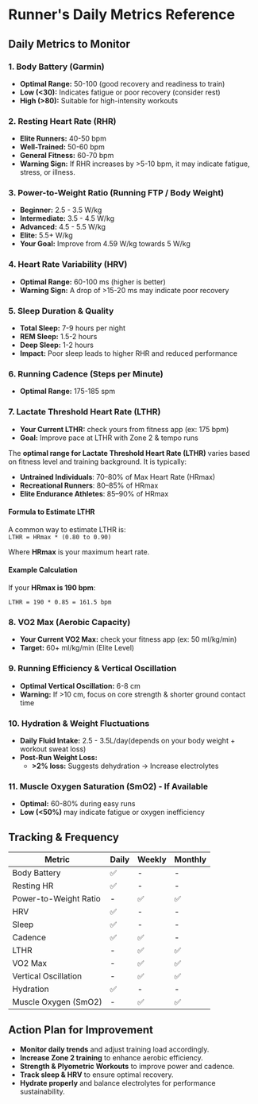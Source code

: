 # **Runner's Daily Metrics Reference**

## **Daily Metrics to Monitor**

### **1. Body Battery (Garmin)**
- **Optimal Range:** 50-100 (good recovery and readiness to train)
- **Low (<30):** Indicates fatigue or poor recovery (consider rest)
- **High (>80):** Suitable for high-intensity workouts

### **2. Resting Heart Rate (RHR)**
- **Elite Runners:** 40-50 bpm
- **Well-Trained:** 50-60 bpm
- **General Fitness:** 60-70 bpm
- **Warning Sign:** If RHR increases by >5-10 bpm, it may indicate fatigue, stress, or illness.

### **3. Power-to-Weight Ratio (Running FTP / Body Weight)**
- **Beginner:** 2.5 - 3.5 W/kg
- **Intermediate:** 3.5 - 4.5 W/kg
- **Advanced:** 4.5 - 5.5 W/kg
- **Elite:** 5.5+ W/kg
- **Your Goal:** Improve from 4.59 W/kg towards 5 W/kg

### **4. Heart Rate Variability (HRV)**
- **Optimal Range:** 60-100 ms (higher is better)
- **Warning Sign:** A drop of >15-20 ms may indicate poor recovery

### **5. Sleep Duration & Quality**
- **Total Sleep:** 7-9 hours per night
- **REM Sleep:** 1.5-2 hours
- **Deep Sleep:** 1-2 hours
- **Impact:** Poor sleep leads to higher RHR and reduced performance

### **6. Running Cadence (Steps per Minute)**
- **Optimal Range:** 175-185 spm

### **7. Lactate Threshold Heart Rate (LTHR)**
- **Your Current LTHR:** check yours from fitness app (ex: 175 bpm)
- **Goal:** Improve pace at LTHR with Zone 2 & tempo runs

The **optimal range for Lactate Threshold Heart Rate (LTHR)** varies based on fitness level and training background. It is typically:  

  - **Untrained Individuals**: 70–80% of Max Heart Rate (HRmax)  
  - **Recreational Runners**: 80–85% of HRmax  
  - **Elite Endurance Athletes**: 85–90% of HRmax  

#### **Formula to Estimate LTHR**  
A common way to estimate LTHR is:  
`LTHR = HRmax * (0.80 to 0.90)`

Where **HRmax** is your maximum heart rate.

#### **Example Calculation**
If your **HRmax is 190 bpm**:

`LTHR = 190 * 0.85 = 161.5 bpm`

### **8. VO2 Max (Aerobic Capacity)**
- **Your Current VO2 Max:** check your fitness app (ex: 50 ml/kg/min)
- **Target:** 60+ ml/kg/min (Elite Level)

### **9. Running Efficiency & Vertical Oscillation**
- **Optimal Vertical Oscillation:** 6-8 cm
- **Warning:** If >10 cm, focus on core strength & shorter ground contact time

### **10. Hydration & Weight Fluctuations**
- **Daily Fluid Intake:** 2.5 - 3.5L/day(depends on your body weight + workout sweat loss)
- **Post-Run Weight Loss:**
  - **>2% loss:** Suggests dehydration → Increase electrolytes

### **11. Muscle Oxygen Saturation (SmO2) - If Available**
- **Optimal:** 60-80% during easy runs
- **Low (<50%)** may indicate fatigue or oxygen inefficiency

## **Tracking & Frequency**

| **Metric** | **Daily** | **Weekly** | **Monthly** |
|------------|----------|------------|------------|
| Body Battery | ✅ | - | - |
| Resting HR | ✅ | - | - |
| Power-to-Weight Ratio | - | ✅ | ✅ |
| HRV | ✅ | - | - |
| Sleep | ✅ | - | - |
| Cadence | ✅ | ✅ | - |
| LTHR | - | ✅ | ✅ |
| VO2 Max | - | ✅ | ✅ |
| Vertical Oscillation | - | ✅ | ✅ |
| Hydration | ✅ | - | - |
| Muscle Oxygen (SmO2) | - | ✅ | ✅ |

## **Action Plan for Improvement**
- **Monitor daily trends** and adjust training load accordingly.
- **Increase Zone 2 training** to enhance aerobic efficiency.
- **Strength & Plyometric Workouts** to improve power and cadence.
- **Track sleep & HRV** to ensure optimal recovery.
- **Hydrate properly** and balance electrolytes for performance sustainability.
